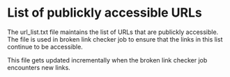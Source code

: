 #  List of publickly accessible URLs

The url_list.txt file maintains the list of URLs that are publickly accessible.
The file is used in broken link checker job to ensure that the links in this list continue to be accessible.

This file gets updated incrementally when the broken link checker job encounters new links. 